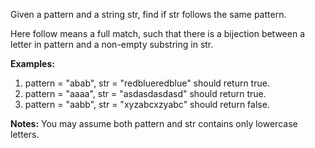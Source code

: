 Given a pattern and a string str, find if str follows the same pattern.

Here follow means a full match, such that there is a bijection between a letter in pattern and a non-empty substring in str.

**Examples:**
1. pattern = "abab", str = "redblueredblue" should return true.
2. pattern = "aaaa", str = "asdasdasdasd" should return true.
3. pattern = "aabb", str = "xyzabcxzyabc" should return false.

**Notes:**
You may assume both pattern and str contains only lowercase letters.

